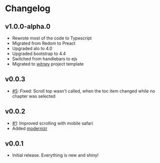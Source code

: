 # Changelog

## v1.0.0-alpha.0
- Rewrote most of the code to Typescript
- Migrated from Redom to Preact
- Upgraded alo to 4.0
- Upgraded bootstrap to 4.4
- Switched from handlebars to ejs
- Migrated to [witney](https://github.com/witneyjs/witney) project template

## v0.0.3
- [#5](https://github.com/malleryjs/mallery/issues/5): Fixed: Scroll top wasn't called, when the toc item changed while no chapter was selected 

## v0.0.2
- [#1](https://github.com/malleryjs/mallery/issues/1): Improved scrolling with mobile safari
- Added [modernizr](https://modernizr.com/)

## v0.0.1
- Initial release. Everything is new and shiny!